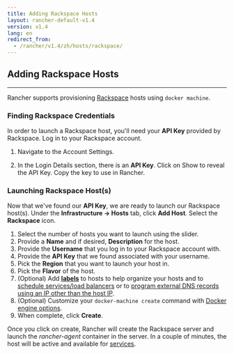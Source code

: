 ```yaml
---
title: Adding Rackspace Hosts
layout: rancher-default-v1.4
version: v1.4
lang: en
redirect_from:
  - /rancher/v1.4/zh/hosts/rackspace/
---
```


## Adding Rackspace Hosts
---

Rancher supports provisioning [Rackspace](http://www.rackspace.com/) hosts using `docker machine`.

### Finding Rackspace Credentials

In order to launch a Rackspace host, you'll need your **API Key** provided by Rackspace. Log in to your Rackspace account.

1. Navigate to the Account Settings.

2. In the Login Details section, there is an **API Key**. Click on Show to reveal the API Key. Copy the key to use in Rancher.

### Launching Rackspace Host(s)

Now that we've found our **API Key**, we are ready to launch our Rackspace host(s). Under the **Infrastructure -> Hosts** tab, click **Add Host**. Select the **Rackspace** icon.


1. Select the number of hosts you want to launch using the slider.
2. Provide a **Name** and if desired, **Description** for the host.
3. Provide the **Username** that you log in to your Rackspace account with.
4. Provide the **API Key** that we found associated with your username.
5. Pick the **Region** that you want to launch your host in.
6. Pick the **Flavor** of the host.
7. (Optional) Add **[labels]({{site.baseurl}}/rancher/{{page.version}}/{{page.lang}}/hosts/#labels)** to hosts to help organize your hosts and to [schedule services/load balancers]({{site.baseurl}}/rancher/{{page.version}}/{{page.lang}}/cattle/scheduling/) or to [program external DNS records using an IP other than the host IP]({{site.baseurl}}/rancher/{{page.version}}/{{page.lang}}/cattle/external-dns-service/#using-a-specific-ip-for-external-dns).
8. (Optional) Customize your `docker-machine create` command with [Docker engine options](https://docs.docker.com/machine/reference/create/#specifying-configuration-options-for-the-created-docker-engine).
9. When complete, click **Create**.

Once you click on create, Rancher will create the Rackspace server and launch the _rancher-agent_ container in the server. In a couple of minutes, the host will be active and available for [services]({{site.baseurl}}/rancher/{{page.version}}/{{page.lang}}/cattle/adding-services/).
